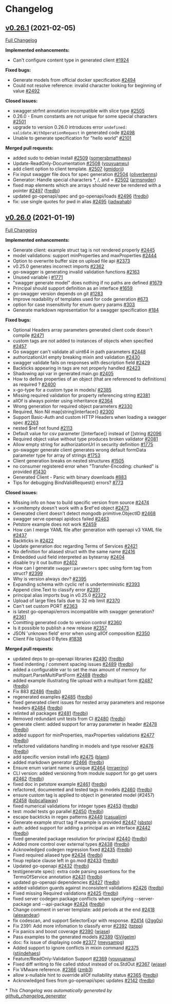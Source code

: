 # Changelog

## [v0.26.1](https://github.com/joomcode/joompro-go-swagger/tree/v0.26.1) (2021-02-05)

[Full Changelog](https://github.com/joomcode/joompro-go-swagger/compare/v0.26.0...v0.26.1)

**Implemented enhancements:**

- Can't configure content type in generated client [\#1924](https://github.com/joomcode/joompro-go-swagger/issues/1924)

**Fixed bugs:**

- Generate models from official docker specification [\#2494](https://github.com/joomcode/joompro-go-swagger/issues/2494)
- Could not resolve reference: invalid character looking for beginning of value [\#2492](https://github.com/joomcode/joompro-go-swagger/issues/2492)

**Closed issues:**

- swagger:strfmt annotation incompatible with slice type [\#2505](https://github.com/joomcode/joompro-go-swagger/issues/2505)
- 0.26.0 - Enum constants are not unique for some special characters [\#2501](https://github.com/joomcode/joompro-go-swagger/issues/2501)
- upgrade to version 0.26.0 introduces error `undefined: validate.WithOperationRequest` in generated code [\#2498](https://github.com/joomcode/joompro-go-swagger/issues/2498)
- Unable to generate specification for "hello world" [\#2101](https://github.com/joomcode/joompro-go-swagger/issues/2101)

**Merged pull requests:**

- added sudo to debian install [\#2509](https://github.com/joomcode/joompro-go-swagger/pull/2509) ([somersbmatthews](https://github.com/somersbmatthews))
- Update-ReadOnly-Documentation [\#2508](https://github.com/joomcode/joompro-go-swagger/pull/2508) ([youyuanwu](https://github.com/youyuanwu))
- add client option to client template. [\#2507](https://github.com/joomcode/joompro-go-swagger/pull/2507) ([gmidorii](https://github.com/gmidorii))
- Fix input swagger file docs for spec generation [\#2504](https://github.com/joomcode/joompro-go-swagger/pull/2504) ([oliverbenns](https://github.com/oliverbenns))
- Generator: Handle special characters \*, /, and = [\#2502](https://github.com/joomcode/joompro-go-swagger/pull/2502) ([armsnyder](https://github.com/armsnyder))
- fixed map elements which are arrays should never be rendered with a pointer [\#2497](https://github.com/joomcode/joompro-go-swagger/pull/2497) ([fredbi](https://github.com/fredbi))
- updated go-openapi/spec and go-openapi/loads [\#2496](https://github.com/joomcode/joompro-go-swagger/pull/2496) ([fredbi](https://github.com/fredbi))
- fix: use single quotes for pwd in alias [\#2495](https://github.com/joomcode/joompro-go-swagger/pull/2495) ([jadwahab](https://github.com/jadwahab))

## [v0.26.0](https://github.com/joomcode/joompro-go-swagger/tree/v0.26.0) (2021-01-19)

[Full Changelog](https://github.com/joomcode/joompro-go-swagger/compare/v0.25.0...v0.26.0)

**Implemented enhancements:**

- Generate client: example struct tag is not rendered properly [\#2445](https://github.com/joomcode/joompro-go-swagger/issues/2445)
- model validations: support minProperties and maxProperties [\#2444](https://github.com/joomcode/joompro-go-swagger/issues/2444)
- Option to overwrite buffer size on upload file api  [\#2373](https://github.com/joomcode/joompro-go-swagger/issues/2373)
- v0.25.0 generates incorrect imports [\#2362](https://github.com/joomcode/joompro-go-swagger/issues/2362)
- go-swagger is generating invalid validation functions [\#2163](https://github.com/joomcode/joompro-go-swagger/issues/2163)
- Unused variable i [\#1771](https://github.com/joomcode/joompro-go-swagger/issues/1771)
- "swagger generate model" does nothing if no paths are defined [\#1679](https://github.com/joomcode/joompro-go-swagger/issues/1679)
- Principal should support definition as an interface [\#1659](https://github.com/joomcode/joompro-go-swagger/issues/1659)
- go-swagger version depends on git [\#1283](https://github.com/joomcode/joompro-go-swagger/issues/1283)
- Improve readability of templates used for code generation [\#673](https://github.com/joomcode/joompro-go-swagger/issues/673)
- option for case insensitivity for enum query params [\#303](https://github.com/joomcode/joompro-go-swagger/issues/303)
- Generate markdown representation for a swagger specification [\#184](https://github.com/joomcode/joompro-go-swagger/issues/184)

**Fixed bugs:**

- Optional Headers array parameters generated client code doesn't compile [\#2471](https://github.com/joomcode/joompro-go-swagger/issues/2471)
- custom tags are not added to instances of objects when specified [\#2457](https://github.com/joomcode/joompro-go-swagger/issues/2457)
- Go swagger can't validate all uint64 in path parameters [\#2448](https://github.com/joomcode/joompro-go-swagger/issues/2448)
- authorizationUrl empty breaking mixin and validation [\#2430](https://github.com/joomcode/joompro-go-swagger/issues/2430)
- swagger validate fails on responses with description field [\#2429](https://github.com/joomcode/joompro-go-swagger/issues/2429)
- Backticks appearing in tags are not properly handled [\#2423](https://github.com/joomcode/joompro-go-swagger/issues/2423)
- Shadowing api var in generated main.go [\#2405](https://github.com/joomcode/joompro-go-swagger/issues/2405)
- How to define properties of an object \(that are referenced to definitions\) as required ? [\#2400](https://github.com/joomcode/joompro-go-swagger/issues/2400)
- x-go-type for a custom type in models/ [\#2385](https://github.com/joomcode/joompro-go-swagger/issues/2385)
- Missing required validation for property referencing string [\#2381](https://github.com/joomcode/joompro-go-swagger/issues/2381)
- allOf is always pointer using inheritance [\#2364](https://github.com/joomcode/joompro-go-swagger/issues/2364)
- Wrong generation for required object parameters [\#2330](https://github.com/joomcode/joompro-go-swagger/issues/2330)
- Required, Non Nil map\[string\]interface{} [\#2300](https://github.com/joomcode/joompro-go-swagger/issues/2300)
- Support Basic-Auth and custom HTTP Headers when loading a swagger spec [\#2263](https://github.com/joomcode/joompro-go-swagger/issues/2263)
- nested  $ref not found [\#2113](https://github.com/joomcode/joompro-go-swagger/issues/2113)
- Default value for csv parameter \[\]interface{} instead of \[\]string [\#2096](https://github.com/joomcode/joompro-go-swagger/issues/2096)
- Required object value without type produces broken validator [\#2081](https://github.com/joomcode/joompro-go-swagger/issues/2081)
- Allow empty string for authorizationUrl in security definition [\#1775](https://github.com/joomcode/joompro-go-swagger/issues/1775)
- go-swagger generate client generates wrong default formData parameter type for array of strings [\#1753](https://github.com/joomcode/joompro-go-swagger/issues/1753)
- Client generation breaks on nested structures [\#1505](https://github.com/joomcode/joompro-go-swagger/issues/1505)
- no consumer registered error when "Transfer-Encoding: chunked" is provided [\#1430](https://github.com/joomcode/joompro-go-swagger/issues/1430)
- Generated Client - Panic with binary downloads [\#883](https://github.com/joomcode/joompro-go-swagger/issues/883)
- Tips for debugging BindValidRequest\(\) errors? [\#773](https://github.com/joomcode/joompro-go-swagger/issues/773)

**Closed issues:**

- Missing info on how to build specific version from source [\#2474](https://github.com/joomcode/joompro-go-swagger/issues/2474)
- x-omitempty doesn't work with a $ref'ed object [\#2473](https://github.com/joomcode/joompro-go-swagger/issues/2473)
- Generated client doesn't detect mongodb primitive.ObjectID [\#2468](https://github.com/joomcode/joompro-go-swagger/issues/2468)
- swagger serve openapi apidocs failed [\#2463](https://github.com/joomcode/joompro-go-swagger/issues/2463)
- Petstore example does not work [\#2459](https://github.com/joomcode/joompro-go-swagger/issues/2459)
- How can I merge YAML file after generation with openapi v3 YAML file [\#2437](https://github.com/joomcode/joompro-go-swagger/issues/2437)
- Backticks in  [\#2422](https://github.com/joomcode/joompro-go-swagger/issues/2422)
- Update generation doc regarding Terms of Services [\#2421](https://github.com/joomcode/joompro-go-swagger/issues/2421)
- No definition for aliased struct with the same name [\#2416](https://github.com/joomcode/joompro-go-swagger/issues/2416)
- Embedded uuid field interpreted as bytearray [\#2404](https://github.com/joomcode/joompro-go-swagger/issues/2404)
- disable try it out button [\#2402](https://github.com/joomcode/joompro-go-swagger/issues/2402)
- How can I generate `swagger:parameters` spec using form tag from struct? [\#2399](https://github.com/joomcode/joompro-go-swagger/issues/2399)
- Why is version always dev? [\#2395](https://github.com/joomcode/joompro-go-swagger/issues/2395)
- Expanding schema with cyclic ref is underterministic [\#2393](https://github.com/joomcode/joompro-go-swagger/issues/2393)
- Append cline.Text  to classify error [\#2391](https://github.com/joomcode/joompro-go-swagger/issues/2391)
- principal alias imports bug in v0.25.0 [\#2372](https://github.com/joomcode/joompro-go-swagger/issues/2372)
- Upload of large files fails due to 32 mb limit [\#2370](https://github.com/joomcode/joompro-go-swagger/issues/2370)
- Can't set custom PORT [\#2363](https://github.com/joomcode/joompro-go-swagger/issues/2363)
- is latest go-openapi/errors incompatible with swagger generation? [\#2361](https://github.com/joomcode/joompro-go-swagger/issues/2361)
- Comitting generated code to version control [\#2360](https://github.com/joomcode/joompro-go-swagger/issues/2360)
- Is it possible to publish a new release [\#2357](https://github.com/joomcode/joompro-go-swagger/issues/2357)
- JSON 'unknown field' error when using allOf composition [\#2350](https://github.com/joomcode/joompro-go-swagger/issues/2350)
- Client File Upload 0 Bytes [\#1838](https://github.com/joomcode/joompro-go-swagger/issues/1838)

**Merged pull requests:**

- updated deps to go-openapi libraries [\#2490](https://github.com/joomcode/joompro-go-swagger/pull/2490) ([fredbi](https://github.com/fredbi))
- fixed indenting / comment spacing issues [\#2489](https://github.com/joomcode/joompro-go-swagger/pull/2489) ([fredbi](https://github.com/fredbi))
- added a configurable var to set the max amount of memory for multipart.ParseMultiPartForm [\#2488](https://github.com/joomcode/joompro-go-swagger/pull/2488) ([fredbi](https://github.com/fredbi))
- added example illustrating file upload with a multipart form [\#2487](https://github.com/joomcode/joompro-go-swagger/pull/2487) ([fredbi](https://github.com/fredbi))
- Fix 883 [\#2486](https://github.com/joomcode/joompro-go-swagger/pull/2486) ([fredbi](https://github.com/fredbi))
- regenerated examples [\#2485](https://github.com/joomcode/joompro-go-swagger/pull/2485) ([fredbi](https://github.com/fredbi))
- fixed generated client issues for nested array parameters and response headers [\#2484](https://github.com/joomcode/joompro-go-swagger/pull/2484) ([fredbi](https://github.com/fredbi))
- relinted all packages [\#2481](https://github.com/joomcode/joompro-go-swagger/pull/2481) ([fredbi](https://github.com/fredbi))
- Removed redundant unit tests from CI [\#2480](https://github.com/joomcode/joompro-go-swagger/pull/2480) ([fredbi](https://github.com/fredbi))
- generate client: added support for array parameter in header [\#2478](https://github.com/joomcode/joompro-go-swagger/pull/2478) ([fredbi](https://github.com/fredbi))
- added support for minProperties, maxProperties validations [\#2477](https://github.com/joomcode/joompro-go-swagger/pull/2477) ([fredbi](https://github.com/fredbi))
- refactored validations handling in models and type resolver [\#2476](https://github.com/joomcode/joompro-go-swagger/pull/2476) ([fredbi](https://github.com/fredbi))
- add specific version install info [\#2475](https://github.com/joomcode/joompro-go-swagger/pull/2475) ([blami](https://github.com/blami))
- added markdown generator [\#2466](https://github.com/joomcode/joompro-go-swagger/pull/2466) ([fredbi](https://github.com/fredbi))
- Ensure enum variant name is unique [\#2464](https://github.com/joomcode/joompro-go-swagger/pull/2464) ([mraerino](https://github.com/mraerino))
- CLI version: added versioning from module support for go get users [\#2462](https://github.com/joomcode/joompro-go-swagger/pull/2462) ([fredbi](https://github.com/fredbi))
- fixed doc in petstore example [\#2461](https://github.com/joomcode/joompro-go-swagger/pull/2461) ([fredbi](https://github.com/fredbi))
- refactored, documented and tested tags in models [\#2460](https://github.com/joomcode/joompro-go-swagger/pull/2460) ([fredbi](https://github.com/fredbi))
- ensure custom tag is applied to object in generated model \(\#2457\) [\#2458](https://github.com/joomcode/joompro-go-swagger/pull/2458) ([bobcallaway](https://github.com/bobcallaway))
- fixed numerical validations for integer types [\#2453](https://github.com/joomcode/joompro-go-swagger/pull/2453) ([fredbi](https://github.com/fredbi))
- test: model tests go parallel [\#2450](https://github.com/joomcode/joompro-go-swagger/pull/2450) ([fredbi](https://github.com/fredbi))
- escape backticks in regex patterns [\#2449](https://github.com/joomcode/joompro-go-swagger/pull/2449) ([casualjim](https://github.com/casualjim))
- Generate example struct tag if example is provided [\#2447](https://github.com/joomcode/joompro-go-swagger/pull/2447) ([sbstp](https://github.com/sbstp))
- auth: added support for adding a principal as an interface  [\#2442](https://github.com/joomcode/joompro-go-swagger/pull/2442) ([fredbi](https://github.com/fredbi))
- fixed generated package resolution for principal [\#2440](https://github.com/joomcode/joompro-go-swagger/pull/2440) ([fredbi](https://github.com/fredbi))
- Added more control over external types [\#2438](https://github.com/joomcode/joompro-go-swagger/pull/2438) ([fredbi](https://github.com/fredbi))
- Acknowledged codegen regression fixed [\#2435](https://github.com/joomcode/joompro-go-swagger/pull/2435) ([fredbi](https://github.com/fredbi))
- Fixed required aliased type [\#2434](https://github.com/joomcode/joompro-go-swagger/pull/2434) ([fredbi](https://github.com/fredbi))
- fixup replace clause left in go.mod [\#2433](https://github.com/joomcode/joompro-go-swagger/pull/2433) ([fredbi](https://github.com/fredbi))
- Updated go-openapi [\#2432](https://github.com/joomcode/joompro-go-swagger/pull/2432) ([fredbi](https://github.com/fredbi))
- test\(generate spec\): extra code parsing assertions for the TermsOfService annotation [\#2431](https://github.com/joomcode/joompro-go-swagger/pull/2431) ([fredbi](https://github.com/fredbi))
- updated go-openapi dependencies [\#2427](https://github.com/joomcode/joompro-go-swagger/pull/2427) ([fredbi](https://github.com/fredbi))
- added validation guards against inconsistent validations [\#2426](https://github.com/joomcode/joompro-go-swagger/pull/2426) ([fredbi](https://github.com/fredbi))
- Fixed missing Required validations [\#2425](https://github.com/joomcode/joompro-go-swagger/pull/2425) ([fredbi](https://github.com/fredbi))
- fixed server codegen package conflicts when specifying --server-package and --api-package [\#2424](https://github.com/joomcode/joompro-go-swagger/pull/2424) ([fredbi](https://github.com/fredbi))
- Change comment in server template: add periods at the end [\#2418](https://github.com/joomcode/joompro-go-swagger/pull/2418) ([alexandear](https://github.com/alexandear))
- fix codescan, and support SelectorExpr with response. [\#2414](https://github.com/joomcode/joompro-go-swagger/pull/2414) ([j2gg0s](https://github.com/j2gg0s))
- Fix 2391: Add more infomation to classify error [\#2392](https://github.com/joomcode/joompro-go-swagger/pull/2392) ([tptpp](https://github.com/tptpp))
- Fix panics and boost coverage [\#2390](https://github.com/joomcode/joompro-go-swagger/pull/2390) ([wjase](https://github.com/wjase))
- Pass examples to the generated models [\#2389](https://github.com/joomcode/joompro-go-swagger/pull/2389) ([SVilgelm](https://github.com/SVilgelm))
- doc: fix issue of displaying code [\#2377](https://github.com/joomcode/joompro-go-swagger/pull/2377) ([meysampg](https://github.com/meysampg))
- Added support to ignore conflicts in mixin command [\#2375](https://github.com/joomcode/joompro-go-swagger/pull/2375) ([stijndehaes](https://github.com/stijndehaes))
- Feature/ReadOnly-Validation Support [\#2369](https://github.com/joomcode/joompro-go-swagger/pull/2369) ([youyuanwu](https://github.com/youyuanwu))
- Fixed diff writing to file called stdout instead of os.StdOut [\#2367](https://github.com/joomcode/joompro-go-swagger/pull/2367) ([wjase](https://github.com/wjase))
- Fix VMware reference. [\#2366](https://github.com/joomcode/joompro-go-swagger/pull/2366) ([zmb3](https://github.com/zmb3))
- allow x-nullable hint to override allOf nullability status [\#2365](https://github.com/joomcode/joompro-go-swagger/pull/2365) ([fredbi](https://github.com/fredbi))
- Acknowledged fixes from go-openapi/spec updates [\#2142](https://github.com/joomcode/joompro-go-swagger/pull/2142) ([fredbi](https://github.com/fredbi))



\* *This Changelog was automatically generated by [github_changelog_generator](https://github.com/github-changelog-generator/github-changelog-generator)*
